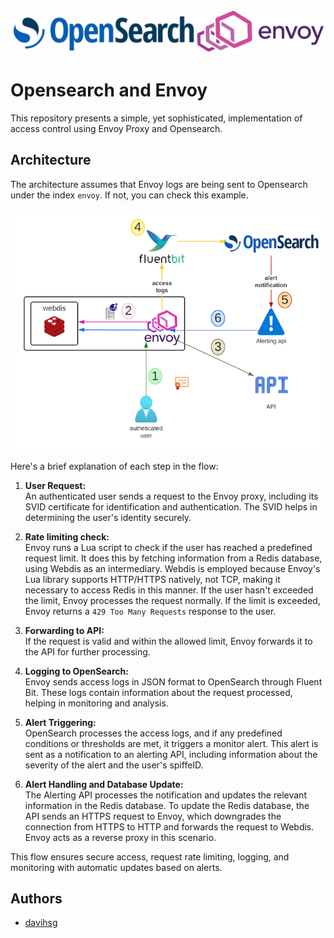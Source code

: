 ![opensearch+envoy](https://github.com/davihsg/tcc/raw/main/assets/opensearch+envoy.png)
# Opensearch and Envoy

This repository presents a simple, yet sophisticated, implementation of access control using Envoy Proxy and Opensearch.

## Architecture

The architecture assumes that Envoy logs are being sent to Opensearch under the index `envoy`. If not, you can check this example.

![architecture-overview](https://github.com/davihsg/tcc/raw/main/assets/architecture-overview.png)

Here's a brief explanation of each step in the flow:

1. **User Request:**  
   An authenticated user sends a request to the Envoy proxy, including its SVID certificate for identification and authentication. The SVID helps in determining the user's identity securely.

2. **Rate limiting check:**  
   Envoy runs a Lua script to check if the user has reached a predefined request limit. It does this by fetching information from a Redis database, using Webdis as an intermediary. Webdis is employed because Envoy's Lua library supports HTTP/HTTPS natively, not TCP, making it necessary to access Redis in this manner. If the user hasn't exceeded the limit, Envoy processes the request normally. If the limit is exceeded, Envoy returns a `429 Too Many Requests` response to the user.

3. **Forwarding to API:**  
   If the request is valid and within the allowed limit, Envoy forwards it to the API for further processing.

4. **Logging to OpenSearch:**  
   Envoy sends access logs in JSON format to OpenSearch through Fluent Bit. These logs contain information about the request processed, helping in monitoring and analysis.

5. **Alert Triggering:**  
   OpenSearch processes the access logs, and if any predefined conditions or thresholds are met, it triggers a monitor alert. This alert is sent as a notification to an alerting API, including information about the severity of the alert and the user's spiffeID.

6. **Alert Handling and Database Update:**  
   The Alerting API processes the notification and updates the relevant information in the Redis database. To update the Redis database, the API sends an HTTPS request to Envoy, which downgrades the connection from HTTPS to HTTP and forwards the request to Webdis. Envoy acts as a reverse proxy in this scenario.

This flow ensures secure access, request rate limiting, logging, and monitoring with automatic updates based on alerts.

## Authors

- [davihsg](https://github.com/davihsg)
